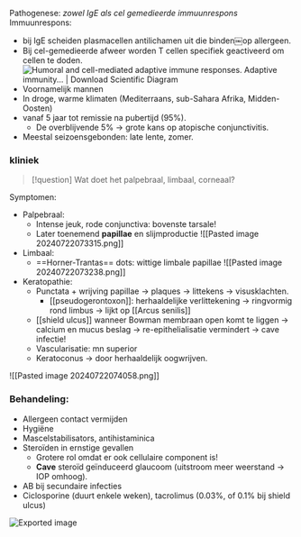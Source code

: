 Pathogenese: _zowel IgE als cel gemedieerde immuunrespons_  
Immuunrespons:
- bij IgE scheiden plasmacellen antilichamen uit die binden￼op allergeen.
- Bij cel-gemedieerde afweer worden T cellen specifiek geactiveerd om cellen te doden.
 ![Humoral and cell-mediated adaptive immune responses. Adaptive immunity... |  Download Scientific Diagram](Exported%20image%2020240514103425-0.png)  
- Voornamelijk mannen
- In droge, warme klimaten (Mediterraans, sub-Sahara Afrika, Midden-Oosten)
- vanaf 5 jaar tot remissie na pubertijd (95%).
    - De overblijvende 5% -> grote kans op atopische conjunctivitis.
- Meestal seizoensgebonden: late lente, zomer.

### kliniek
> [!question] Wat doet het palpebraal, limbaal, corneaal?

Symptomen:
- Palpebraal:
    - Intense jeuk, rode conjunctiva: bovenste tarsale!
    - Later toenemend **papillae** en slijmproductie
![[Pasted image 20240722073315.png]]
- Limbaal:
    - ==Horner-Trantas== dots: wittige limbale papillae
![[Pasted image 20240722073238.png]]
- Keratopathie:
    - Punctata + wrijving papillae -> plaques -> littekens -> visusklachten.
        - [[pseudogerontoxon]]: herhaaldelijke verlittekening -> ringvormig rond limbus -> lijkt op [[Arcus senilis]]
	- [[shield ulcus]] wanneer Bowman membraan open komt te liggen -> calcium en mucus beslag -> re-epithelialisatie vermindert -> cave infectie!
    - Vascularisatie: mn superior
    - Keratoconus -> door herhaaldelijk oogwrijven.

![[Pasted image 20240722074058.png]]

### Behandeling:
- Allergeen contact vermijden
- Hygiëne
- Mascelstabilisators, antihistaminica
- Steroïden in ernstige gevallen
    - Grotere rol omdat er ook cellulaire component is!
    - **Cave** steroïd geïnduceerd glaucoom (uitstroom meer weerstand -> IOP omhoog).
- AB bij secundaire infecties
- Ciclosporine (duurt enkele weken), tacrolimus (0.03%, of 0.1% bij shield ulcus)
   

![Exported image](Exported%20image%2020240514103425-1.png)